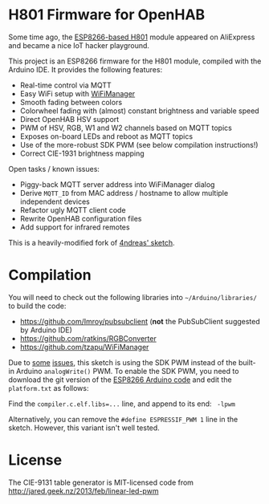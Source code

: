 # H801 Firmware for OpenHAB

Some time ago, the [ESP8266-based H801](http://chaozlabs.blogspot.de/2015/08/esp8266-in-wild-wifi-led-controller-hack.html) module
appeared on AliExpress and became a nice IoT hacker playground.

This project is an ESP8266 firmware for the H801 module, compiled with the Arduino IDE.
It provides the following features:

 * Real-time control via MQTT
 * Easy WiFi setup with [WiFiManager](https://github.com/tzapu/WiFiManager)
 * Smooth fading between colors
 * Colorwheel fading with (almost) constant brightness and variable speed
 * Direct OpenHAB HSV support
 * PWM of HSV, RGB, W1 and W2 channels based on MQTT topics
 * Exposes on-board LEDs and reboot as MQTT topics
 * Use of the more-robust SDK PWM (see below compilation instructions!)
 * Correct CIE-1931 brightness mapping

Open tasks / known issues:
 * Piggy-back MQTT server address into WiFiManager dialog
 * Derive `MQTT_ID` from MAC address / hostname to allow multiple independent devices
 * Refactor ugly MQTT client code
 * Rewrite OpenHAB configuration files
 * Add support for infrared remotes

This is a heavily-modified fork of [4ndreas' sketch](https://github.com/4ndreas/WiFI-RGBWW-module).

# Compilation

You will need to check out the following libraries into `~/Arduino/libraries/` to build the code:

 * https://github.com/Imroy/pubsubclient (**not** the PubSubClient suggested by Arduino IDE)
 * https://github.com/ratkins/RGBConverter
 * https://github.com/tzapu/WiFiManager

Due to [some](https://github.com/esp8266/Arduino/issues/836)
[issues](https://github.com/esp8266/Arduino/issues/1654), this sketch is using
the SDK PWM instead of the built-in Arduino `analogWrite()` PWM. To enable the
SDK PWM, you need to download the git version of the [ESP8266 Arduino
code](https://github.com/esp8266/Arduino.git) and edit the `platform.txt` as follows:

Find the `compiler.c.elf.libs=...` line, and append to its end: ` -lpwm`

Alternatively, you can remove the `#define ESPRESSIF_PWM 1` line in the sketch.
However, this variant isn't well tested.


# License

The CIE-9131 table generator is MIT-licensed code from http://jared.geek.nz/2013/feb/linear-led-pwm


